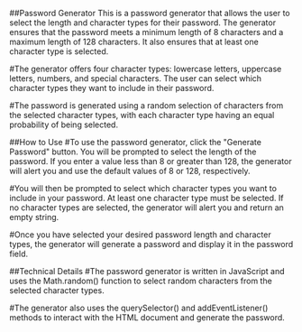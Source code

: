 ##Password Generator
This is a password generator that allows the user to select the length and character types for their password. The generator ensures that the password meets a minimum length of 8 characters and a maximum length of 128 characters. It also ensures that at least one character type is selected.

#The generator offers four character types: lowercase letters, uppercase letters, numbers, and special characters. The user can select which character types they want to include in their password.

#The password is generated using a random selection of characters from the selected character types, with each character type having an equal probability of being selected.

##How to Use
#To use the password generator, click the "Generate Password" button. You will be prompted to select the length of the password. If you enter a value less than 8 or greater than 128, the generator will alert you and use the default values of 8 or 128, respectively.

#You will then be prompted to select which character types you want to include in your password. At least one character type must be selected. If no character types are selected, the generator will alert you and return an empty string.

#Once you have selected your desired password length and character types, the generator will generate a password and display it in the password field.

##Technical Details
#The password generator is written in JavaScript and uses the Math.random() function to select random characters from the selected character types.

#The generator also uses the querySelector() and addEventListener() methods to interact with the HTML document and generate the password.
